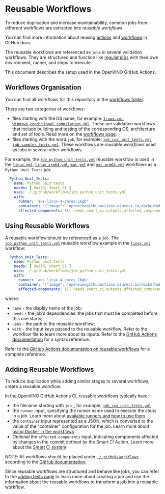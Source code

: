 # Reusable Workflows

To reduce duplication and increase maintainability, common jobs from different workflows are
extracted into _reusable workflows_.

You can find more information about reusing [actions](https://github.com/marketplace?type=actions)
and [workflows](https://docs.github.com/en/actions/using-workflows/reusing-workflows) in GitHub docs.

The reusable workflows are referenced as `jobs` in several validation workflows.
They are structured and function like [regular jobs](./overview.md#single-job-overview)
with their own environment, runner, and steps to execute.

This document describes the setup used in the OpenVINO GitHub Actions.

## Workflows Organisation

You can find all workflows for this repository in the [workflows folder](../../../../.github/workflows).

There are two categories of workflows:
* files starting with the OS name, for example: [`linux.yml`](./../../../../.github/workflows/linux.yml), [`windows_conditional_compilation.yml`](./../../../../.github/workflows/windows_conditional_compilation.yml). These are validation workflows that include building and testing of the corresponding OS,
architecture and set of tools. Read more on the [workflows page](./overview.md#structure-of-the-workflows).
* files starting with the word `job`, for example: [`job_cxx_unit_tests.yml`](./../../../../.github/workflows/job_cxx_unit_tests.yml), [`job_samples_tests.yml`](./../../../../.github/workflows/job_samples_tests.yml). These workflows are  _reusable workflows_ used as jobs in several other workflows.

For example, the [`job_python_unit_tests.yml`](./../../../../.github/workflows/job_python_unit_tests.yml) reusable workflow is used in the [`linux.yml`](./../../../../.github/workflows/linux.yml), [`linux_arm64.yml`](./../../../../.github/workflows/linux_arm64.yml),
[`mac.yml`](./../../../../.github/workflows/mac.yml) and [`mac_arm64.yml`](./../../../../.github/workflows/mac_arm64.yml) workflows as a `Python_Unit_Tests` job:
```yaml
  Python_Unit_Tests:
    name: Python unit tests
    needs: [ Build, Smart_CI ]
    uses: ./.github/workflows/job_python_unit_tests.yml
    with:
      runner: 'aks-linux-4-cores-16gb'
      container: '{"image": "openvinogithubactions.azurecr.io/dockerhub/ubuntu:20.04", "volumes": ["/mount:/mount"]}'
      affected-components: ${{ needs.smart_ci.outputs.affected_components }}
```

## Using Reusable Workflows

A reusable workflow should be referenced as a `job`.
The [`job_python_unit_tests.yml`](./../../../../.github/workflows/job_python_unit_tests.yml)
reusable workflow example in the [`linux.yml`](./../../../../.github/workflows/linux.yml) workflow:
```yaml
  Python_Unit_Tests:
    name: Python unit tests
    needs: [ Build, Smart_CI ]
    uses: ./.github/workflows/job_python_unit_tests.yml
    with:
      runner: 'aks-linux-4-cores-16gb'
      container: '{"image": "openvinogithubactions.azurecr.io/dockerhub/ubuntu:20.04", "volumes": ["/mount:/mount"]}'
      affected-components: ${{ needs.smart_ci.outputs.affected_components }}
```
where:
* `name` - the display name of the job;
* `needs` - the job's dependencies: the jobs that must be completed before this one starts;
* `uses` - the path to the reusable workflow;
* `with` - the input keys passed to the reusable workflow. Refer to the workflow file to learn more about its inputs. Refer to the [GitHub Actions documentation](https://docs.github.com/en/actions/using-workflows/reusing-workflows#using-inputs-and-secrets-in-a-reusable-workflow) for a syntax reference.

Refer to the [GitHub Actions documentation on reusable workflows](https://docs.github.com/en/actions/using-workflows/reusing-workflows#calling-a-reusable-workflow) for a complete reference.

## Adding Reusable Workflows

To reduce duplication while adding similar stages to several workflows, create a reusable workflow.

In the OpenVINO GitHub Actions CI, reusable workflows typically have:
* the filename starting with `job_`, for example, [`job_cxx_unit_tests.yml`](./../../../../.github/workflows/job_cxx_unit_tests.yml)
* the `runner` input, specifying the runner name used to execute the steps in a job. Learn more about [available runners and how to use them](./runners.md)
* the `container` input represented as a JSON, which is converted to the value of the "container" configuration for the job. Learn more about [using Docker in the workflows](./docker_images.md)
* *Optional* the `affected-components` input, indicating components affected by changes in the commit defined by the Smart CI Action. Learn more about the [Smart CI system](./smart_ci.md)

*NOTE*: All workflows should be placed under [`./.github/workflows`](./../../../../.github/workflows) according to the [GitHub documentation](https://docs.github.com/en/actions/using-workflows/about-workflows#about-workflows).

Since reusable workflows are structured and behave like jobs, you can refer to the [adding tests page](./adding_tests.md) to learn more about creating a job and
use the information about the reusable workflows to transform a job into a reusable workflow.
